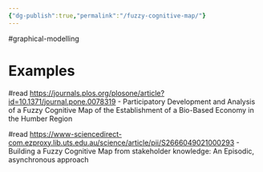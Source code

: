 ```yaml
---
{"dg-publish":true,"permalink":"/fuzzy-cognitive-map/"}
---
```


#graphical-modelling 

# Examples

#read 
https://journals.plos.org/plosone/article?id=10.1371/journal.pone.0078319 - Participatory Development and Analysis of a Fuzzy Cognitive Map of the Establishment of a Bio-Based Economy in the Humber Region

#read 
https://www-sciencedirect-com.ezproxy.lib.uts.edu.au/science/article/pii/S2666049021000293 - Building a Fuzzy Cognitive Map from stakeholder knowledge: An Episodic, asynchronous approach